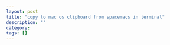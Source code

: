 ```yaml
---
layout: post
title: "copy to mac os clipboard from spacemacs in terminal"
description: ""
category: 
tags: []
---
```


